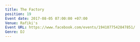 ```yaml
---
title: The Factory
position: 19
Event date: 2017-08-05 07:00:00 +07:00
Venue: Rafiki's
Event URL: https://www.facebook.com/events/1941077542847851/
Genre: DJ
---
```


